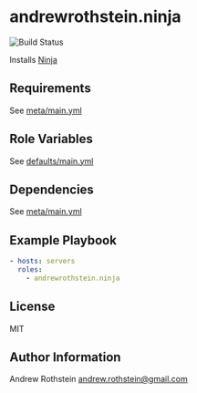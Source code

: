 andrewrothstein.ninja
=========
![Build Status](https://github.com/andrewrothstein/ansible-ninja/actions/workflows/build.yml/badge.svg)

Installs [Ninja](https://ninja-build.org/)

Requirements
------------

See [meta/main.yml](meta/main.yml)

Role Variables
--------------

See [defaults/main.yml](defaults/main.yml)

Dependencies
------------

See [meta/main.yml](meta/main.yml)

Example Playbook
----------------

```yml
- hosts: servers
  roles:
    - andrewrothstein.ninja
```

License
-------

MIT

Author Information
------------------

Andrew Rothstein <andrew.rothstein@gmail.com>
